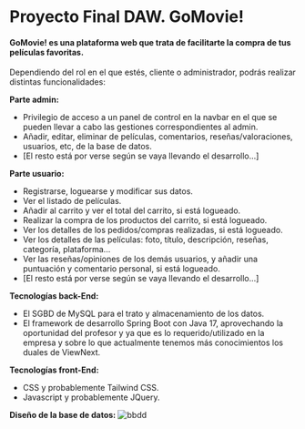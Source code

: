 # Proyecto Final DAW. GoMovie!
#### GoMovie! es una plataforma web que trata de facilitarte la compra de tus películas favoritas.

Dependiendo del rol en el que estés, cliente o administrador, podrás realizar distintas funcionalidades:

**Parte admin:**
- Privilegio de acceso a un panel de control en la navbar en el que se pueden llevar a cabo las gestiones correspondientes al admin.
- Añadir, editar, eliminar de películas, comentarios, reseñas/valoraciones, usuarios, etc, de la base de datos.
- [El resto está por verse según se vaya llevando el desarrollo...]

**Parte usuario:**
- Registrarse, loguearse y modificar sus datos.
- Ver el listado de películas.
- Añadir al carrito y ver el total del carrito, si está logueado.
- Realizar la compra de los productos del carrito, si está logueado.
- Ver los detalles de los pedidos/compras realizadas, si está logueado.
- Ver los detalles de las películas: foto, título, descripción, reseñas, categoría, plataforma...
- Ver las reseñas/opiniones de los demás usuarios, y añadir una puntuación y comentario personal, si está logueado.
- [El resto está por verse según se vaya llevando el desarrollo...]

**Tecnologías back-End:**
- El SGBD de MySQL para el trato y almacenamiento de los datos.
- El framework de desarrollo Spring Boot con Java 17, aprovechando la oportunidad del profesor y ya que es lo requerido/utilizado en la empresa y sobre lo que actualmente tenemos más conocimientos los duales de ViewNext.

**Tecnologías front-End:**
- CSS y probablemente Tailwind CSS.
- Javascript y probablemente JQuery.

**Diseño de la base de datos:**
![bbdd](https://user-images.githubusercontent.com/91953221/230866346-efff00c4-8c51-4a74-abfc-3a5069c2ad44.png)



